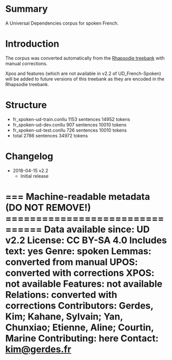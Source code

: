 # Summary

A Universal Dependencies corpus for spoken French.

# Introduction

The corpus was converted automatically from the [Rhapsodie treebank](http://www.projet-rhapsodie.fr/) with manual corrections.

Xpos and features (which are not available in v2.2 of UD_French-Spoken) will be added to future versions of this treebank as they are encoded in the Rhapsodie treebank.



# Structure

+ fr_spoken-ud-train.conllu 1153 sentences  14952 tokens
+ fr_spoken-ud-dev.conllu 907 sentences 10010 tokens
+ fr_spoken-ud-test.conllu  726 sentences 10010 tokens
+ total 2786 sentences 34972 tokens


# Changelog

+ 2018-04-15 v2.2
    + Initial release


=== Machine-readable metadata (DO NOT REMOVE!) ================================
Data available since: UD v2.2
License: CC BY-SA 4.0
Includes text: yes
Genre: spoken
Lemmas: converted from manual
UPOS: converted with corrections
XPOS: not available
Features: not available
Relations: converted with corrections
Contributors: Gerdes, Kim; Kahane, Sylvain; Yan, Chunxiao; Etienne, Aline; Courtin, Marine
Contributing: here
Contact: kim@gerdes.fr
===============================================================================
